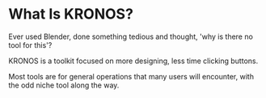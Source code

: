 <h1> What Is KRONOS? </h1>

Ever used Blender, done something tedious and thought, 'why is there no tool for this'?

KRONOS is a toolkit focused on more designing, less time clicking buttons.

Most tools are for general operations that many users will encounter, with the odd niche tool along the way.


